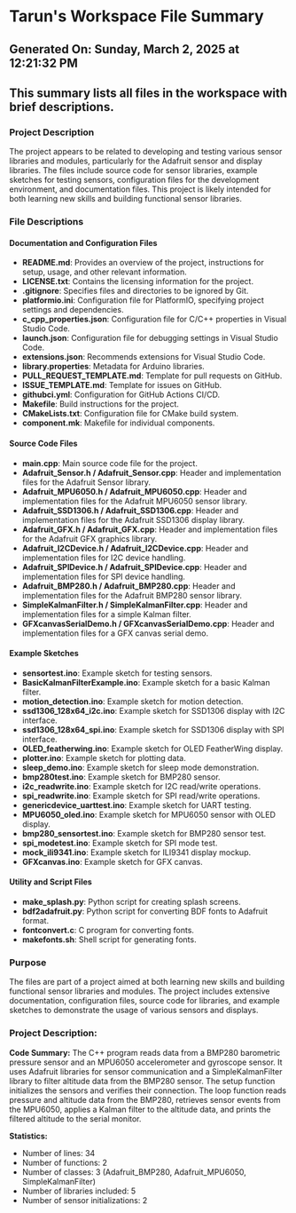 # Tarun's Workspace File Summary
## Generated On: Sunday, March 2, 2025 at 12:21:32 PM
This summary lists all files in the workspace with brief descriptions.
---
### Project Description
The project appears to be related to developing and testing various sensor libraries and modules, particularly for the Adafruit sensor and display libraries. The files include source code for sensor libraries, example sketches for testing sensors, configuration files for the development environment, and documentation files. This project is likely intended for both learning new skills and building functional sensor libraries.

### File Descriptions

#### Documentation and Configuration Files
- **README.md**: Provides an overview of the project, instructions for setup, usage, and other relevant information.
- **LICENSE.txt**: Contains the licensing information for the project.
- **.gitignore**: Specifies files and directories to be ignored by Git.
- **platformio.ini**: Configuration file for PlatformIO, specifying project settings and dependencies.
- **c_cpp_properties.json**: Configuration file for C/C++ properties in Visual Studio Code.
- **launch.json**: Configuration file for debugging settings in Visual Studio Code.
- **extensions.json**: Recommends extensions for Visual Studio Code.
- **library.properties**: Metadata for Arduino libraries.
- **PULL_REQUEST_TEMPLATE.md**: Template for pull requests on GitHub.
- **ISSUE_TEMPLATE.md**: Template for issues on GitHub.
- **githubci.yml**: Configuration for GitHub Actions CI/CD.
- **Makefile**: Build instructions for the project.
- **CMakeLists.txt**: Configuration file for CMake build system.
- **component.mk**: Makefile for individual components.

#### Source Code Files
- **main.cpp**: Main source code file for the project.
- **Adafruit_Sensor.h / Adafruit_Sensor.cpp**: Header and implementation files for the Adafruit Sensor library.
- **Adafruit_MPU6050.h / Adafruit_MPU6050.cpp**: Header and implementation files for the Adafruit MPU6050 sensor library.
- **Adafruit_SSD1306.h / Adafruit_SSD1306.cpp**: Header and implementation files for the Adafruit SSD1306 display library.
- **Adafruit_GFX.h / Adafruit_GFX.cpp**: Header and implementation files for the Adafruit GFX graphics library.
- **Adafruit_I2CDevice.h / Adafruit_I2CDevice.cpp**: Header and implementation files for I2C device handling.
- **Adafruit_SPIDevice.h / Adafruit_SPIDevice.cpp**: Header and implementation files for SPI device handling.
- **Adafruit_BMP280.h / Adafruit_BMP280.cpp**: Header and implementation files for the Adafruit BMP280 sensor library.
- **SimpleKalmanFilter.h / SimpleKalmanFilter.cpp**: Header and implementation files for a simple Kalman filter.
- **GFXcanvasSerialDemo.h / GFXcanvasSerialDemo.cpp**: Header and implementation files for a GFX canvas serial demo.

#### Example Sketches
- **sensortest.ino**: Example sketch for testing sensors.
- **BasicKalmanFilterExample.ino**: Example sketch for a basic Kalman filter.
- **motion_detection.ino**: Example sketch for motion detection.
- **ssd1306_128x64_i2c.ino**: Example sketch for SSD1306 display with I2C interface.
- **ssd1306_128x64_spi.ino**: Example sketch for SSD1306 display with SPI interface.
- **OLED_featherwing.ino**: Example sketch for OLED FeatherWing display.
- **plotter.ino**: Example sketch for plotting data.
- **sleep_demo.ino**: Example sketch for sleep mode demonstration.
- **bmp280test.ino**: Example sketch for BMP280 sensor.
- **i2c_readwrite.ino**: Example sketch for I2C read/write operations.
- **spi_readwrite.ino**: Example sketch for SPI read/write operations.
- **genericdevice_uarttest.ino**: Example sketch for UART testing.
- **MPU6050_oled.ino**: Example sketch for MPU6050 sensor with OLED display.
- **bmp280_sensortest.ino**: Example sketch for BMP280 sensor test.
- **spi_modetest.ino**: Example sketch for SPI mode test.
- **mock_ili9341.ino**: Example sketch for ILI9341 display mockup.
- **GFXcanvas.ino**: Example sketch for GFX canvas.

#### Utility and Script Files
- **make_splash.py**: Python script for creating splash screens.
- **bdf2adafruit.py**: Python script for converting BDF fonts to Adafruit format.
- **fontconvert.c**: C program for converting fonts.
- **makefonts.sh**: Shell script for generating fonts.

### Purpose
The files are part of a project aimed at both learning new skills and building functional sensor libraries and modules. The project includes extensive documentation, configuration files, source code for libraries, and example sketches to demonstrate the usage of various sensors and displays. 
### Project Description:
 **Code Summary:**
The C++ program reads data from a BMP280 barometric pressure sensor and an MPU6050 accelerometer and gyroscope sensor. It uses Adafruit libraries for sensor communication and a SimpleKalmanFilter library to filter altitude data from the BMP280 sensor. The setup function initializes the sensors and verifies their connection. The loop function reads pressure and altitude data from the BMP280, retrieves sensor events from the MPU6050, applies a Kalman filter to the altitude data, and prints the filtered altitude to the serial monitor.

**Statistics:**
- Number of lines: 34
- Number of functions: 2
- Number of classes: 3 (Adafruit_BMP280, Adafruit_MPU6050, SimpleKalmanFilter)
- Number of libraries included: 5
- Number of sensor initializations: 2
